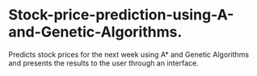 # Stock-price-prediction-using-A-and-Genetic-Algorithms.
Predicts stock prices for the next week using A* and Genetic Algorithms and presents the results to the user through an interface.
